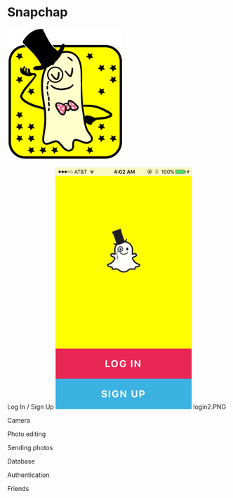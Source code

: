 # Snapchap
![Snapchap doodle](/snapchap/www/img/snapchap-doodle300.png?raw=true "Profile view image")

Log In / Sign Up
![Snapchap icon](/snapchap/www/img/screenshots/login2.PNG?raw=true "LogInSignUp view icon")
login2.PNG

Camera

Photo editing

Sending photos

Database

Authentication

Friends


